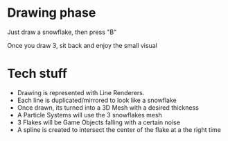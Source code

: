 # Drawing phase
Just draw a snowflake, then press "B"

Once you draw 3, sit back and enjoy the small visual


# Tech stuff
- Drawing is represented with Line Renderers.
- Each line is duplicated/mirrored to look like a snowflake
- Once drawn, its turned into a 3D Mesh with a desired thickness
- A Particle Systems will use the 3 snowflakes mesh
- 3 Flakes will be Game Objects falling with a certain noise
- A spline is created to intersect the center of the flake at a the right time

